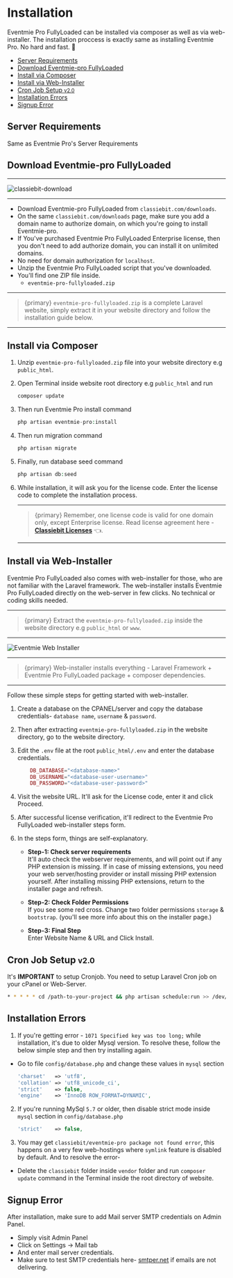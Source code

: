 # Installation

Eventmie Pro FullyLoaded can be installed via composer as well as via web-installer. The installation proccess is exactly same as installing Eventmie Pro. No hard and fast. 🤞


- [Server Requirements](#server-requirements)
- [Download Eventmie-pro FullyLoaded](#download-eventmie-pro-FullyLoaded)
- [Install via Composer](#install-via-composer)
- [Install via Web-Installer](#install-via-web-installer)
- [Cron Job Setup <small class="v">v2.0</small>](#cron-job-setup)
- [Installation Errors](#installation-errors)
- [Signup Error](#signup-error)


<a name="server-requirements"></a> 
## Server Requirements

Same as Eventmie Pro's Server Requirements


<a name="download-eventmie-pro-FullyLoaded"></a> 
## Download Eventmie-pro FullyLoaded

---

![classiebit-download](/images/v2/classiebit-downloads.webp "classiebit-download")

---

* Download Eventmie-pro FullyLoaded from `classiebit.com/downloads`.
* On the same `classiebit.com/downloads` page, make sure you add a domain name to authorize domain, on which you're going to install Eventmie-pro.
* If You've purchased Eventmie Pro FullyLoaded Enterprise license, then you don't need to add authorize domain, you can install it on unlimited domains.
* No need for domain authorization for `localhost`.
* Unzip the Eventmie Pro FullyLoaded script that you've downloaded. 
* You'll find one ZIP file inside. 
    - `eventmie-pro-fullyloaded.zip`
    
---

>{primary} `eventmie-pro-fullyloaded.zip` is a complete Laravel website, simply extract it in your website directory and follow the  installation guide below.

---


<a name="install-via-composer"></a>
## Install via Composer


1. Unzip `eventmie-pro-fullyloaded.zip` file into your website directory e.g `public_html`.
2. Open Terminal inside website root directory e.g `public_html` and run

    ```php
    composer update
    ```

3. Then run Eventmie Pro install command

    ```php
    php artisan eventmie-pro:install
    ```

4. Then run migration command

    ```php
    php artisan migrate
    ```

4. Finally, run database seed command

    ```php
    php artisan db:seed
    ```    

5. While installation, it will ask you for the license code. Enter the license code to complete the installation process.

    ---

    >{primary} Remember, one license code is valid for one domain only, except Enterprise license. Read license agreement here - **[Classiebit Licenses](https://classiebit.com/license)** 👈.

    ---


<a name="install-via-web-installer"></a>
## Install via Web-Installer

Eventmie Pro FullyLoaded also comes with web-installer for those, who are not familiar with the Laravel framework. The web-installer installs Eventmie Pro FullyLoaded directly on the web-server in few clicks. No technical or coding skills needed.

---

>{primary} Extract the `eventmie-pro-fullyloaded.zip` inside the website directory e.g `public_html` or `www`.

---

![Eventmie Web Installer](/images/v2/fullyloaded-installer.webp "Eventmie Web Installer")

---

>{primary} Web-installer installs everything - Laravel Framework + Eventmie Pro FullyLoaded package + composer dependencies.

---

Follow these simple steps for getting started with web-installer.

1. Create a database on the CPANEL/server and copy the database credentials- `database name`, `username` & `password`.
2. Then after extracting `eventmie-pro-fullyloaded.zip` in the website directory, go to the website directory. 
3. Edit the `.env` file at the root `public_html/.env` and enter the database credentials. 

    ```php
        DB_DATABASE="<database-name>"
        DB_USERNAME="<database-user-username>"
        DB_PASSWORD="<database-user-password>"
    ```

3. Visit the website URL. It'll ask for the License code, enter it and click Proceed.
4. After successful license verification, it'll redirect to the Eventmie Pro FullyLoaded web-installer steps form.
5. In the steps form, things are self-explanatory.

    * **Step-1: Check server requirements** <br>
    It'll auto check the webserver requirements, and will point out if any PHP extension is missing. If in case of missing extensions, you need your web server/hosting provider or install missing PHP extension yourself. After installing missing PHP extensions, return to the installer page and refresh.

    
    * **Step-2: Check Folder Permissions** <br> 
    If you see some red cross. Change two folder permissions `storage` & `bootstrap`. (you'll see more info about this on the installer page.)

    * **Step-3: Final Step** <br>
    Enter Website Name & URL and Click Install.


<a name="cron-job-setup"></a>
## Cron Job Setup <small class="v">v2.0</small>

It's **IMPORTANT** to setup Cronjob. You need to setup Laravel Cron job on your cPanel or Web-Server.

```bash
* * * * * cd /path-to-your-project && php artisan schedule:run >> /dev/null 2>&1
```



<a name="installation-errors"></a>
## Installation Errors

1. If you're getting error - `1071 Specified key was too long;` while installation, it's due to older Mysql version. To resolve these, follow the below simple step and then try installing again.

* Go to file `config/database.php` and change these values in `mysql` section

    ```php
    'charset'   => 'utf8',
    'collation' => 'utf8_unicode_ci',
    'strict'    => false,
    'engine'    => 'InnoDB ROW_FORMAT=DYNAMIC',
    ```


2. If you're running MySql `5.7` or older, then disable strict mode inside `mysql` section in `config/database.php`

    ```php
    'strict'    => false,
    ```

3. You may get `classiebit/eventmie-pro package not found error`, this happens on a very few web-hostings where `symlink` feature is disabled by default. And to resolve the error-

- Delete the `classiebit` folder inside `vendor` folder and run `composer update` command in the Terminal inside the root directory of website.


<a name="signup-error"></a>
## Signup Error

After installation, make sure to add Mail server SMTP credentials on Admin Panel.

- Simply visit Admin Panel
- Click on Settings -> Mail tab
- And enter mail server credentials.
- Make sure to test SMTP credentials here- [smtper.net](https://www.smtper.net) if emails are not delivering.
